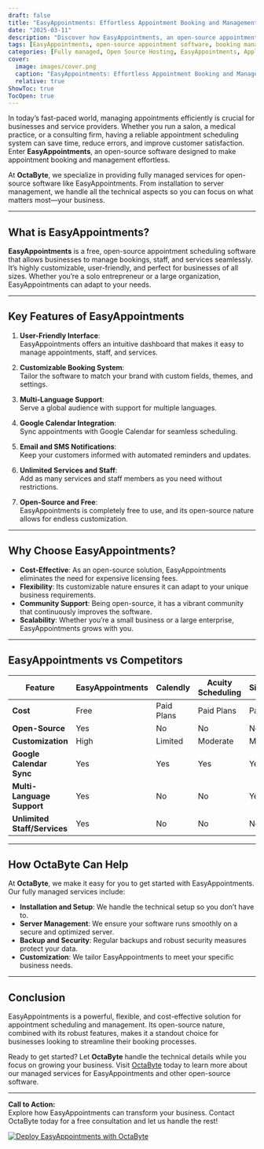 ```yaml
---
draft: false
title: "EasyAppointments: Effortless Appointment Booking and Management Software"
date: "2025-03-11"
description: "Discover how EasyAppointments, an open-source appointment scheduling software, can streamline your booking process. Learn about its features, benefits, and how it compares to other popular tools in the market."
tags: [EasyAppointments, open-source appointment software, booking management, online scheduling, EasyAppointments vs competitors, appointment scheduling tools, free booking software, OctaByte managed services]
categories: [Fully managed, Open Source Hosting, EasyAppointments, Applications, Calendar]
cover:
  image: images/cover.png
  caption: "EasyAppointments: Effortless Appointment Booking and Management Software"
  relative: true
ShowToc: true
TocOpen: true
---
```



In today’s fast-paced world, managing appointments efficiently is crucial for businesses and service providers. Whether you run a salon, a medical practice, or a consulting firm, having a reliable appointment scheduling system can save time, reduce errors, and improve customer satisfaction. Enter **EasyAppointments**, an open-source software designed to make appointment booking and management effortless.

At **OctaByte**, we specialize in providing fully managed services for open-source software like EasyAppointments. From installation to server management, we handle all the technical aspects so you can focus on what matters most—your business.

---

## What is EasyAppointments?

**EasyAppointments** is a free, open-source appointment scheduling software that allows businesses to manage bookings, staff, and services seamlessly. It’s highly customizable, user-friendly, and perfect for businesses of all sizes. Whether you’re a solo entrepreneur or a large organization, EasyAppointments can adapt to your needs.

---

## Key Features of EasyAppointments

1. **User-Friendly Interface**:  
   EasyAppointments offers an intuitive dashboard that makes it easy to manage appointments, staff, and services.

2. **Customizable Booking System**:  
   Tailor the software to match your brand with custom fields, themes, and settings.

3. **Multi-Language Support**:  
   Serve a global audience with support for multiple languages.

4. **Google Calendar Integration**:  
   Sync appointments with Google Calendar for seamless scheduling.

5. **Email and SMS Notifications**:  
   Keep your customers informed with automated reminders and updates.

6. **Unlimited Services and Staff**:  
   Add as many services and staff members as you need without restrictions.

7. **Open-Source and Free**:  
   EasyAppointments is completely free to use, and its open-source nature allows for endless customization.

---

## Why Choose EasyAppointments?

- **Cost-Effective**: As an open-source solution, EasyAppointments eliminates the need for expensive licensing fees.
- **Flexibility**: Its customizable nature ensures it can adapt to your unique business requirements.
- **Community Support**: Being open-source, it has a vibrant community that continuously improves the software.
- **Scalability**: Whether you’re a small business or a large enterprise, EasyAppointments grows with you.

---

## EasyAppointments vs Competitors

| Feature                  | EasyAppointments | Calendly          | Acuity Scheduling | SimplyBook.me     |
|--------------------------|------------------|-------------------|-------------------|-------------------|
| **Cost**                 | Free             | Paid Plans        | Paid Plans        | Paid Plans        |
| **Open-Source**          | Yes              | No                | No                | No                |
| **Customization**        | High             | Limited           | Moderate          | Moderate          |
| **Google Calendar Sync** | Yes              | Yes               | Yes               | Yes               |
| **Multi-Language Support** | Yes            | No                | No                | Yes               |
| **Unlimited Staff/Services** | Yes        | No                | No                | No                |

---

## How OctaByte Can Help

At **OctaByte**, we make it easy for you to get started with EasyAppointments. Our fully managed services include:

- **Installation and Setup**: We handle the technical setup so you don’t have to.
- **Server Management**: We ensure your software runs smoothly on a secure and optimized server.
- **Backup and Security**: Regular backups and robust security measures protect your data.
- **Customization**: We tailor EasyAppointments to meet your specific business needs.

---

## Conclusion

EasyAppointments is a powerful, flexible, and cost-effective solution for appointment scheduling and management. Its open-source nature, combined with its robust features, makes it a standout choice for businesses looking to streamline their booking processes.

Ready to get started? Let **OctaByte** handle the technical details while you focus on growing your business. Visit [OctaByte](https://octabyte.io) today to learn more about our managed services for EasyAppointments and other open-source software.

---

**Call to Action:**  
Explore how EasyAppointments can transform your business. Contact OctaByte today for a free consultation and let us handle the rest!

[![Deploy EasyAppointments with OctaByte](/images/deploy-on-octabyte.png)](https://octabyte.io/fully-managed-open-source-services/applications/calendar/easyappointments)